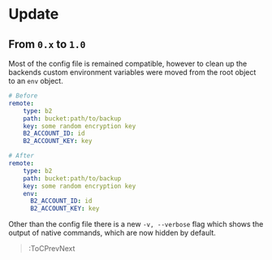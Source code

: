 # Update

## From `0.x` to `1.0`

Most of the config file is remained compatible, however to clean up the backends custom environment variables were moved from the root object to an `env` object.

```yaml
# Before
remote:
    type: b2
    path: bucket:path/to/backup
    key: some random encryption key
    B2_ACCOUNT_ID: id
    B2_ACCOUNT_KEY: key

# After
remote:
    type: b2
    path: bucket:path/to/backup
    key: some random encryption key
    env:
      B2_ACCOUNT_ID: id
      B2_ACCOUNT_KEY: key
```

Other than the config file there is a new `-v, --verbose` flag which shows the output of native commands, which are now hidden by default.

> :ToCPrevNext
